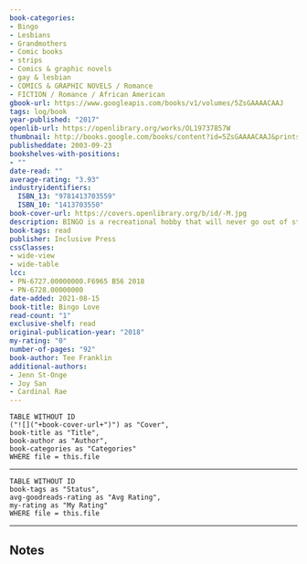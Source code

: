 ```yaml
---
book-categories:
- Bingo
- Lesbians
- Grandmothers
- Comic books
- strips
- Comics & graphic novels
- gay & lesbian
- COMICS & GRAPHIC NOVELS / Romance
- FICTION / Romance / African American
gbook-url: https://www.googleapis.com/books/v1/volumes/5ZsGAAAACAAJ
tags: log/book
year-published: "2017"
openlib-url: https://openlibrary.org/works/OL19737857W
thumbnail: http://books.google.com/books/content?id=5ZsGAAAACAAJ&printsec=frontcover&img=1&zoom=1&source=gbs_api
publisheddate: 2003-09-23
bookshelves-with-positions:
- ""
date-read: ""
average-rating: "3.93"
industryidentifiers:
  ISBN_13: "9781413703559"
  ISBN_10: "1413703550"
book-cover-url: https://covers.openlibrary.org/b/id/-M.jpg
description: BINGO is a recreational hobby that will never go out of style. ItA[a??a[s a game adults just love to hate! But it keeps us going back for more. What is supposed to be a pastime of pleasure can grow into pathetic paranoia. Confessions of a Reformed Bingo Addict is a true story based on thirty-something years of laughable memories and annoying experiences with bingo and bingo-buddiesA[a??afrom lying about my age to enter a bingo hall to the grueling task of bringing the husband to a high stakes bingo for the first time. If you are a person who loves golfing, fishing, or any kind of diversion in todayA[a??a[s society, the compulsions are there and are probably very familiar in this book. As bingo players, we really donA[a??a[t take offense too much; weA[a??a[ve seen it, done it, and said it allA[a??aand we want to do it again!
book-tags: read
publisher: Inclusive Press
cssClasses:
- wide-view
- wide-table
lcc:
- PN-6727.00000000.F6965 B56 2018
- PN-6728.00000000
date-added: 2021-08-15
book-title: Bingo Love
read-count: "1"
exclusive-shelf: read
original-publication-year: "2018"
my-rating: "0"
number-of-pages: "92"
book-author: Tee Franklin
additional-authors:
- Jenn St-Onge
- Joy San
- Cardinal Rae
---
```


```dataview
TABLE WITHOUT ID
("![]("+book-cover-url+")") as "Cover",
book-title as "Title",
book-author as "Author",
book-categories as "Categories"
WHERE file = this.file
```
---
```dataview
TABLE WITHOUT ID
book-tags as "Status",
avg-goodreads-rating as "Avg Rating",
my-rating as "My Rating"
WHERE file = this.file
```
---
## Notes


